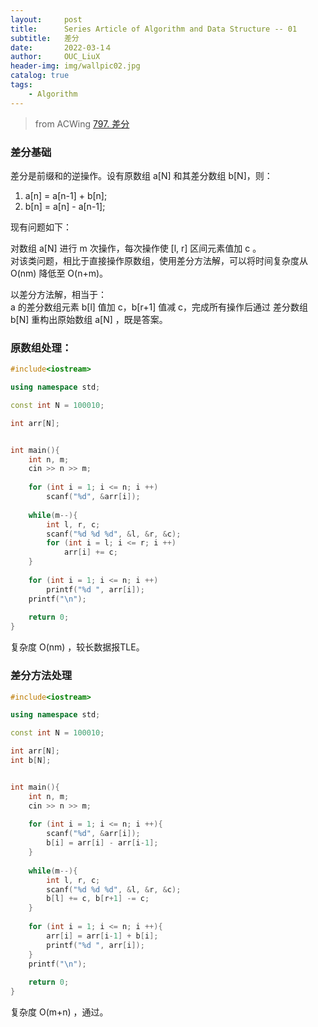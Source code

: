 ```yaml
---
layout:     post
title:      Series Article of Algorithm and Data Structure -- 01 
subtitle:   差分     
date:       2022-03-1４
author:     OUC_LiuX
header-img: img/wallpic02.jpg
catalog: true
tags:
    - Algorithm      
--- 
```


> from ACWing [797. 差分](https://www.acwing.com/problem/content/description/799/)           

### 差分基础       

差分是前缀和的逆操作。设有原数组 a[N] 和其差分数组 b[N]，则：　　　　　　
1. a[n] = a[n-1] + b[n];          
2. b[n] = a[n] - a[n-1];      

现有问题如下：　　　　　　　　

对数组 a[N] 进行 m 次操作，每次操作使 [l, r] 区间元素值加 c 。        
对该类问题，相比于直接操作原数组，使用差分方法解，可以将时间复杂度从 O(nm) 降低至 O(n+m)。             

以差分方法解，相当于：       
a 的差分数组元素 b[l] 值加 c，b[r+1] 值减 c，完成所有操作后通过 差分数组 b[N] 重构出原始数组 a[N] ，既是答案。          

### 原数组处理：         

```c++ 
#include<iostream>

using namespace std;

const int N = 100010;

int arr[N];


int main(){
    int n, m;
    cin >> n >> m;
    
    for (int i = 1; i <= n; i ++)
        scanf("%d", &arr[i]);
    
    while(m--){
        int l, r, c;
        scanf("%d %d %d", &l, &r, &c);
        for (int i = l; i <= r; i ++)
            arr[i] += c;
    }
    
    for (int i = 1; i <= n; i ++)
        printf("%d ", arr[i]);
    printf("\n");
    
    return 0;
}
```

复杂度 O(nm) ，较长数据报TLE。         

### 差分方法处理          

```c++        
#include<iostream>

using namespace std;

const int N = 100010;

int arr[N];
int b[N];


int main(){
    int n, m;
    cin >> n >> m;
    
    for (int i = 1; i <= n; i ++){
        scanf("%d", &arr[i]);
        b[i] = arr[i] - arr[i-1];
    }
    
    while(m--){
        int l, r, c;
        scanf("%d %d %d", &l, &r, &c);
        b[l] += c, b[r+1] -= c;
    }
    
    for (int i = 1; i <= n; i ++){
        arr[i] = arr[i-1] + b[i];
        printf("%d ", arr[i]);
    }
    printf("\n");
    
    return 0;
}
```   

复杂度 O(m+n) ，通过。